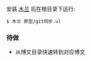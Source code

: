 安装 [木兰](https://pypi.org/project/ulang/) 后在根目录下运行:
```
$ 木兰 原型/git同步.ul
```

### 待做

- 从博文目录快速转到对应博文